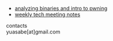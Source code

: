   
  
- [analyzing binaries and intro to pwning](/pwn01)
- [weekly tech meeting notes](/weekly_tech_meeting)

contacts  
yuasabe[at]gmail.com
